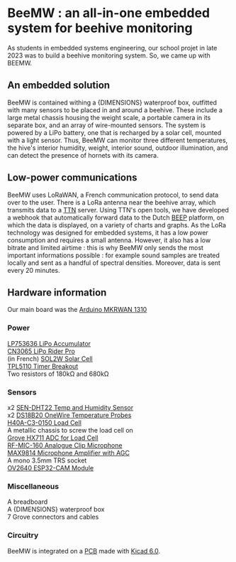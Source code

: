 # BeeMW : an all-in-one embedded system for beehive monitoring

As students in embedded systems engineering, our school projet in late 2023 was to build a beehive monitoring system.  So, we came up with BEEMW.


## An embedded solution

BeeMW is contained withing a {DIMENSIONS} waterproof box, outfitted with many sensors to be placed in and around a beehive. These include a large metal chassis housing the weight scale, a portable camera in its separate box, and an array of wire-mounted sensors. The system is powered by a LiPo battery, one that is recharged by a solar cell, mounted with a light sensor. Thus, BeeMW can monitor three different temperatures, the hive's interior humidity, weight, interior sound, outdoor illumination, and can detect the presence of hornets with its camera.

## Low-power communications

BeeMW uses LoRaWAN, a French communication protocol, to send data over to the user. There is a LoRa antenna near the beehive array, which transmits data to a [TTN](https://www.thethingsnetwork.org/) server. Using TTN's open tools, we have developed a webhook that automatically forward data to the Dutch [BEEP](https://beep.nl/) platform, on which the data is displayed, on a variety of charts and graphs.
As the LoRa technology was designed for embedded systems, it has a low power consumption and requires a small antenna. However, it also has a low bitrate and limited airtime : this is why BeeMW only sends the most important informations possible : for example sound samples are treated locally and sent as a handful of spectral densities. Moreover, data is sent every 20 minutes.

## Hardware information

Our main board was the [Arduino MKRWAN 1310](https://docs.arduino.cc/hardware/mkr-wan-1310/)
### Power
[LP753636 LiPo Accumulator](https://www.tme.eu/en/details/accu-lp753636_cl/rechargeable-batteries/cellevia-batteries/)  
[CN3065 LiPo Rider Pro](https://www.seeedstudio.com/LiPo-Rider-Pro.html)  
(in French) [SOL2W Solar Cell](https://www.gotronic.fr/art-cellule-solaire-sol2w-18995.htm)  
[TPL5110 Timer Breakout](https://www.adafruit.com/product/3435)  
Two resistors of 180kΩ and 680kΩ  
### Sensors
x2 [SEN-DHT22 Temp and Humidity Sensor](https://joy-it.net/en/products/SEN-DHT22)  
x2 [DS18B20 OneWire Temperature Probes](https://www.analog.com/en/products/ds18b20.html)  
[H40A-C3-0150 Load Cell](https://www.bosche.eu/en/scale-components/load-cells/single-point-load-cell/single-point-load-cell-h40a)  
A metallic chassis to screw the load cell on  
[Grove HX711 ADC for Load Cell](https://www.seeedstudio.com/Grove-ADC-for-Load-Cell-HX711-p-4361.html)  
[RF-MIC-160 Analogue Clip Microphone](https://www.conrad.com/en/p/renkforce-rf-mic-160-clip-speech-microphone-transfer-type-details-analogue-incl-clip-2332132.html)  
[MAX9814 Microphone Amplifier with AGC](https://www.adafruit.com/product/1713)  
A mono 3.5mm TRS socket  
[OV2640 ESP32-CAM Module](https://wiki.dfrobot.com/ESP32_CAMERA-QR_Tutorial)  
### Miscellaneous
A breadboard  
A {DIMENSIONS} waterproof box  
7 Grove connectors and cables  
### Circuitry

BeeMW is integrated on a [PCB](./bmw_pcb.cad) made with [Kicad 6.0](https://www.kicad.org/).